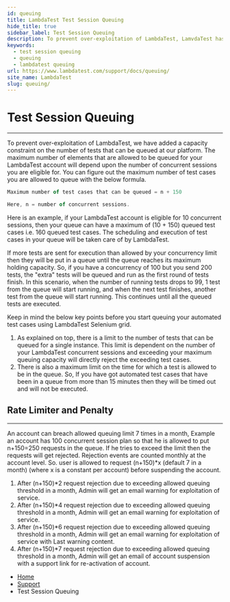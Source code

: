 ```yaml
---
id: queuing
title: LambdaTest Test Session Queuing
hide_title: true
sidebar_label: Test Session Queuing
description: To prevent over-exploitation of LambdaTest, LamvdaTest has added a capacity constraint on the number of tests that can be queued at our platform. This document will explain how test session queuing works on the LambdaTest platform.
keywords:
  - test session queuing
  - queuing
  - lambdatest queuing
url: https://www.lambdatest.com/support/docs/queuing/
site_name: LambdaTest
slug: queuing/
---
```


<script type="application/ld+json"
      dangerouslySetInnerHTML={{ __html: JSON.stringify({
       "@context": "https://schema.org",
        "@type": "BreadcrumbList",
        "itemListElement": [{
          "@type": "ListItem",
          "position": 1,
          "name": "Home",
          "item": "https://www.lambdatest.com"
        },{
          "@type": "ListItem",
          "position": 2,
          "name": "Support",
          "item": "https://www.lambdatest.com/support/docs/"
        },{
          "@type": "ListItem",
          "position": 3,
          "name": "Test Session Queuing",
          "item": "https://www.lambdatest.com/support/docs/queuing/"
        }]
      })
    }}
></script>

# Test Session Queuing
***
To prevent over-exploitation of LambdaTest, we have added a capacity constraint on the number of tests that can be queued at our platform. The maximum number of elements that are allowed to be queued for your LambdaTest account will depend upon the number of concurrent sessions you are eligible for. You can figure out the maximum number of test cases you are allowed to queue with the below formula.

```javascript
Maximum number of test cases that can be queued = n + 150

Here, n = number of concurrent sessions.
```
Here is an example, if your LambdaTest account is eligible for 10 concurrent sessions, then your queue can have a maximum of (10 + 150) queued test cases i.e. 160 queued test cases. The scheduling and execution of test cases in your queue will be taken care of by LambdaTest.

If more tests are sent for execution than allowed by your concurrency limit then they will be put in a queue until the queue reaches its maximum holding capacity. So, if you have a concurrency of 100 but you send 200 tests, the "extra" tests will be queued and run as the first round of tests finish. In this scenario, when the number of running tests drops to 99, 1 test from the queue will start running, and when the next test finishes, another test from the queue will start running. This continues until all the queued tests are executed.

Keep in mind the below key points before you start queuing your automated test cases using LambdaTest Selenium grid.

1. As explained on top, there is a limit to the number of tests that can be queued for a single instance. This limit is dependent on the number of your LambdaTest concurrent sessions and exceeding your maximum queuing capacity will directly reject the exceeding test cases.
2. There is also a maximum limit on the time for which a test is allowed to be in the queue. So, If you have got automated test cases that have been in a queue from more than 15 minutes then they will be timed out and will not be executed.

## Rate Limiter and Penalty
***
An account can breach allowed queuing limit 7 times in a month, Example an account has 100 concurrent session plan so that he is allowed to put n+150=250 requests in the queue. If he tries to exceed the limit then the requests will get rejected. Rejection events are counted monthly at the account level. So. user is allowed to request (n+150)*x (default 7 in a month) (where x is a constant per account) before suspending the account.

1. After (n+150)*2 request rejection due to exceeding allowed queuing threshold in a month, Admin will get an email warning for exploitation of service.
2. After (n+150)*4 request rejection due to exceeding allowed queuing threshold in a month, Admin will get an email warning for exploitation of service.
3. After (n+150)*6 request rejection due to exceeding allowed queuing threshold in a month, Admin will get an email warning for exploitation of service with Last warning content.
4. After (n+150)*7 request rejection due to exceeding allowed queuing threshold in a month, Admin will get an email of account suspension with a support link for re-activation of account.

<nav aria-label="breadcrumbs">
  <ul className="breadcrumbs">
    <li className="breadcrumbs__item">
      <a className="breadcrumbs__link" target="_self" href="https://www.lambdatest.com">
        Home
      </a>
    </li>
    <li className="breadcrumbs__item">
      <a className="breadcrumbs__link" target="_self" href="https://www.lambdatest.com/support/docs/">
        Support
      </a>
    </li>
    <li className="breadcrumbs__item breadcrumbs__item--active">
      <span className="breadcrumbs__link">
       Test Session Queuing
      </span>
    </li>
  </ul>
</nav>